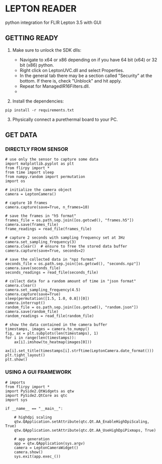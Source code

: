 # LEPTON READER

python integration for FLIR Lepton 3.5 with GUI

## GETTING READY

1. Make sure to unlock the SDK dlls:

   * Navigate to x64 or x86 depending on if you have 64 bit (x64) or 32 bit (x86) python.
   * Right click on LeptonUVC.dll and select Properties.
   * In the general tab there may be a section called "Security" at the bottom. If there is, check "Unblock" and hit apply.
   * Repeat for ManagedIR16Filters.dll.
   *
2. Install the dependencies:

```
pip install -r requirements.txt
```

3. Physically connect a purethermal board to your PC.

## GET DATA

### DIRECTLY FROM SENSOR

```
# use only the sensor to capture some data
import matplotlib.pyplot as plt
from flirpy import *
from time import sleep
from numpy.random import permutation
import os

# initialize the camera object
camera = LeptonCamera()

# capture 10 frames
camera.capture(save=True, n_frames=10)

# save the frames in "h5 format"
frames_file = os.path.sep.join([os.getcwd(), "frames.h5"])
camera.save(frames_file)
frame_readings = read_file(frames_file)

# capture 2 seconds with sampling frequency set at 3Hz
camera.set_sampling_frequency(3)
camera.clear()  # ensure to free the stored data buffer
camera.capture(save=True, seconds=2)

# save the collected data in "npz format"
seconds_file = os.path.sep.join([os.getcwd(), "seconds.npz"])
camera.save(seconds_file)
seconds_readings = read_file(seconds_file)

# collect data for a random amount of time in "json format"
camera.clear()
camera.set_sampling_frequency(4.5)
camera.capture(save=True)
sleep(permutation([1.5, 1.0, 0.8])[0])
camera.interrupt()
random_file = os.path.sep.join([os.getcwd(), "random.json"])
camera.save(random_file)
random_readings = read_file(random_file)

# show the data contained in the camera buffer
timestamps, images = camera.to_numpy()
fig, ax = plt.subplots(len(timestamps), 1)
for i in range(len(timestamps)):
    ax[i].imshow(to_heatmap(images[0]))
    ax[i].set_title(timestamps[i].strftime(LeptonCamera.date_format()))
plt.tight_layout()
plt.show()
```

### USING A GUI FRAMEWORK

```
# imports
from flirpy import *
import PySide2.QtWidgets as qtw
import PySide2.QtCore as qtc
import sys

if __name__ == "__main__":

    # highdpi scaling
    qtw.QApplication.setAttribute(qtc.Qt.AA_EnableHighDpiScaling, True)
    qtw.QApplication.setAttribute(qtc.Qt.AA_UseHighDpiPixmaps, True)

    # app generation
    app = qtw.QApplication(sys.argv)
    camera = LeptonCameraWidget()
    camera.show()
    sys.exit(app.exec_())
```
